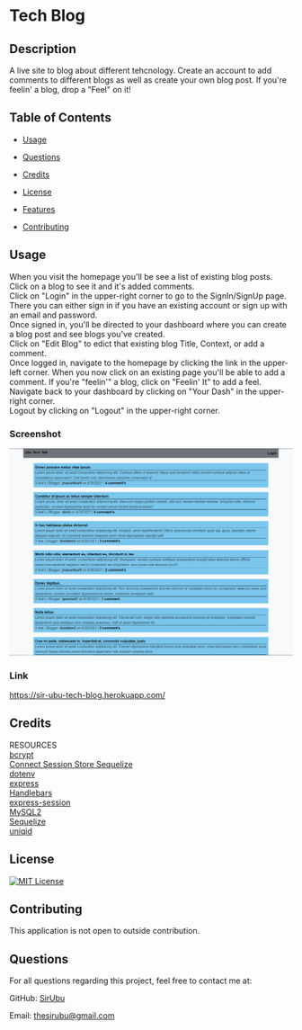 
# Tech Blog
## Description
A live site to blog about different tehcnology. Create an account to add comments to different blogs as well as create your own blog post. If you're feelin' a blog, drop a "Feel" on it!

## Table of Contents
* [Usage](#usage)
* [Questions](#questions)

      
* [Credits](#credits)
        
* [License](#license)
        
* [Features](#features)
        
* [Contributing](#contributing)
        
    
  

## Usage
When you visit the homepage you'll be see a list of existing blog posts.<br> Click on a blog to see it and it's added comments.<br> Click on "Login" in the upper-right corner to go to the SignIn/SignUp page. There you can either sign in if you have an existing account or sign up with an email and password.<br> Once signed in, you'll be directed to your dashboard where you can create a blog post and see blogs you've created.<br> Click on "Edit Blog" to edict that existing blog Title, Context, or add a comment.<br> Once logged in, navigate to the homepage by clicking the link in the upper-left corner. When you now click on an existing page you'll be able to add a comment. If you're "feelin'" a blog, click on "Feelin' It" to add a feel.<br> Navigate back to your dashboard by clicking on "Your Dash" in the upper-right corner.<br> Logout by clicking on "Logout" in the upper-right corner.

### Screenshot
![Project Screenshot](./assets/images/screenshot.PNG)
    

### Link
https://sir-ubu-tech-blog.herokuapp.com/
    

## Credits
RESOURCES<br>[bcrypt](https://www.npmjs.com/package/bcrypt)<br>[Connect Session Store Sequelize](https://www.npmjs.com/package/connect-session-sequelize)<br>[dotenv](https://www.npmjs.com/package/dotenv)<br>[express](https://www.npmjs.com/package/express)<br>[Handlebars](https://www.npmjs.com/package/handlebars)<br>[express-session](https://www.npmjs.com/package/express-session)<br>[MySQL2](https://www.npmjs.com/package/mysql2)<br>[Sequelize](https://www.npmjs.com/package/sequelize)<br>[uniqid](https://www.npmjs.com/package/uniqid)
    

## License
[![MIT License](https://img.shields.io/badge/License-MIT%20License-informational)](https://choosealicense.com/licenses/mit/)
       

## Contributing
This application is not open to outside contribution.


## Questions
For all questions regarding this project, feel free to contact me at:

GitHub: [SirUbu](https://github.com/SirUbu)

Email: thesirubu@gmail.com
